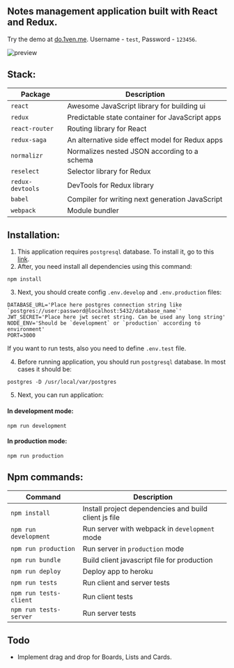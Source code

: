 ## Notes management application built with React and Redux.
Try the demo at [do.1ven.me](http://do.1ven.me). Username - `test`, Password - `123456`.  

![preview](https://cloud.githubusercontent.com/assets/12725024/17184860/17f1c93c-5437-11e6-9ec5-fc6b246fb966.png)
## Stack:
| Package | Description |
| --- | --- |
| `react` | Awesome JavaScript library for building ui
| `redux` | Predictable state container for JavaScript apps
| `react-router` | Routing library for React
| `redux-saga` | An alternative side effect model for Redux apps
| `normalizr` | Normalizes nested JSON according to a schema
| `reselect` | Selector library for Redux
| `redux-devtools` | DevTools for Redux library
| `babel` | Compiler for writing next generation JavaScript
| `webpack` | Module bundler

## Installation:
1. This application requires `postgresql` database. To install it, go to this [link](https://www.postgresql.org/download/).  
2. After, you need install all dependencies using this command:
  ```
  npm install
  ```  

3. Next, you should create config `.env.develop` and `.env.production` files:
  ```
  DATABASE_URL='Place here postgres connection string like `postgres://user:password@localhost:5432/database_name`'
  JWT_SECRET='Place here jwt secret string. Can be used any long string'
  NODE_ENV='Should be `development` or `production` according to environment'
  PORT=3000
  ```
  If you want to run tests, also you need to define `.env.test` file.  

4. Before running application, you should run `postgresql` database. In most cases it should be:
  ```
  postgres -D /usr/local/var/postgres
  ```
5. Next, you can run application:  

  #### In development mode:
  ```
  npm run development
  ```
  #### In production mode:
  ```
  npm run production
  ```

## Npm commands:
| Command | Description |
| --- | --- |
| `npm install` | Install project dependencies and build client js file |
| `npm run development` | Run server with webpack in `development` mode |
| `npm run production` | Run server in `production` mode |
| `npm run bundle` | Build client javascript file for production |
| `npm run deploy` | Deploy app to heroku |
| `npm run tests` | Run client and server tests |
| `npm run tests-client` | Run client tests |
| `npm run tests-server` | Run server tests |
## Todo
- Implement drag and drop for Boards, Lists and Cards.